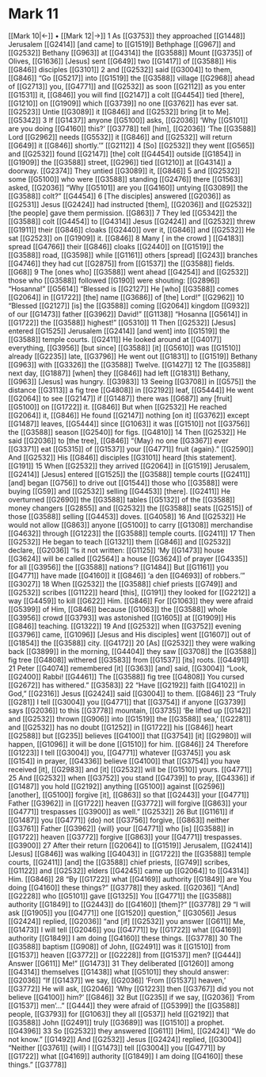 # Mark 11
[[Mark 10|←]] • [[Mark 12|→]]
1 As [[G3753]] they approached [[G1448]] Jerusalem [[G2414]] [and came] to [[G1519]] Bethphage [[G967]] and [[G2532]] Bethany [[G963]] at [[G4314]] the [[G3588]] Mount [[G3735]] of Olives, [[G1636]] [Jesus] sent [[G649]] two [[G1417]] of [[G3588]] His [[G846]] disciples [[G3101]] 
2 and [[G2532]] said [[G3004]] to them, [[G846]] “Go [[G5217]] into [[G1519]] the [[G3588]] village [[G2968]] ahead of [[G2713]] you, [[G4771]] and [[G2532]] as soon [[G2112]] as you enter [[G1531]] it, [[G846]] you will find [[G2147]] a colt [[G4454]] tied [there], [[G1210]] on [[G1909]] which [[G3739]] no one [[G3762]] has ever sat. [[G2523]] Untie [[G3089]] it [[G846]] and [[G2532]] bring [it to Me]. [[G5342]] 
3 If [[G1437]] anyone [[G5100]] asks, [[G2036]] ‘Why [[G5101]] are you doing [[G4160]] this?’ [[G3778]] tell [him], [[G2036]] ‘The [[G3588]] Lord [[G2962]] needs [[G5532]] it [[G846]] and [[G2532]] will return [[G649]] it [[G846]] shortly.’” [[G2112]] 
4 [So] [[G2532]] they went [[G565]] and [[G2532]] found [[G2147]] [the] colt [[G4454]] outside [[G1854]] in [[G1909]] the [[G3588]] street, [[G296]] tied [[G1210]] at [[G4314]] a doorway. [[G2374]] They untied [[G3089]] it, [[G846]] 
5 and [[G2532]] some [[G5100]] who were [[G3588]] standing [[G2476]] there [[G1563]] asked, [[G2036]] “Why [[G5101]] are you [[G4160]] untying [[G3089]] the [[G3588]] colt?” [[G4454]] 
6 [The disciples] answered [[G2036]] as [[G2531]] Jesus [[G2424]] had instructed [them], [[G2036]] and [[G2532]] [the people] gave them permission. [[G863]] 
7 They led [[G5342]] the [[G3588]] colt [[G4454]] to [[G4314]] Jesus [[G2424]] and [[G2532]] threw [[G1911]] their [[G846]] cloaks [[G2440]] over it, [[G846]] and [[G2532]] He sat [[G2523]] on [[G1909]] it. [[G846]] 
8 Many [ in the crowd ] [[G4183]] spread [[G4766]] their [[G846]] cloaks [[G2440]] on [[G1519]] the [[G3588]] road, [[G3598]] while [[G1161]] others [spread] [[G243]] branches [[G4746]] they had cut [[G2875]] from [[G1537]] the [[G3588]] fields. [[G68]] 
9 The [ones who] [[G3588]] went ahead [[G4254]] and [[G2532]] those who [[G3588]] followed [[G190]] were shouting: [[G2896]] “Hosanna!” [[G5614]] “Blessed is [[G2127]] He [who] [[G3588]] comes [[G2064]] in [[G1722]] [the] name [[G3686]] of [the] Lord!” [[G2962]] 
10 “Blessed [[G2127]] [is] the [[G3588]] coming [[G2064]] kingdom [[G932]] of our [[G1473]] father [[G3962]] David!” [[G1138]] “Hosanna [[G5614]] in [[G1722]] the [[G3588]] highest!” [[G5310]] 
11 Then [[G2532]] [Jesus] entered [[G1525]] Jerusalem [[G2414]] [and went] into [[G1519]] the [[G3588]] temple courts. [[G2411]] He looked around at [[G4017]] everything, [[G3956]] [but since] [[G3588]] [it] [[G5610]] was [[G1510]] already [[G2235]] late, [[G3796]] He went out [[G1831]] to [[G1519]] Bethany [[G963]] with [[G3326]] the [[G3588]] Twelve. [[G1427]] 
12 The [[G3588]] next day, [[G1887]] [when] they [[G846]] had left [[G1831]] Bethany, [[G963]] [Jesus] was hungry. [[G3983]] 
13 Seeing [[G3708]] in [[G575]] the distance [[G3113]] a fig tree [[G4808]] in [[G2192]] leaf, [[G5444]] He went [[G2064]] to see [[G2147]] if [[G1487]] there was [[G687]] any [fruit] [[G5100]] on [[G1722]] it. [[G846]] But when [[G2532]] He reached [[G2064]] it, [[G846]] He found [[G2147]] nothing [on it] [[G3762]] except [[G1487]] leaves, [[G5444]] since [[G1063]] it was [[G1510]] not [[G3756]] the [[G3588]] season [[G2540]] for figs. [[G4810]] 
14 Then [[G2532]] He said [[G2036]] to [the tree], [[G846]] “{May} no one [[G3367]] ever [[G3371]] eat [[G5315]] of [[G1537]] your [[G4771]] fruit {again}.” [[G2590]] And [[G2532]] His [[G846]] disciples [[G3101]] heard [this statement]. [[G191]] 
15 When [[G2532]] they arrived [[G2064]] in [[G1519]] Jerusalem, [[G2414]] [Jesus] entered [[G1525]] the [[G3588]] temple courts [[G2411]] [and] began [[G756]] to drive out [[G1544]] those who [[G3588]] were buying [[G59]] and [[G2532]] selling [[G4453]] [there]. [[G2411]] He overturned [[G2690]] the [[G3588]] tables [[G5132]] of the [[G3588]] money changers [[G2855]] and [[G2532]] the [[G3588]] seats [[G2515]] of those [[G3588]] selling [[G4453]] doves. [[G4058]] 
16 And [[G2532]] He would not allow [[G863]] anyone [[G5100]] to carry [[G1308]] merchandise [[G4632]] through [[G1223]] the [[G3588]] temple courts. [[G2411]] 
17 Then [[G2532]] He began to teach [[G1321]] them [[G846]] and [[G2532]] declare, [[G2036]] “Is it not written: [[G1125]] ‘My [[G1473]] house [[G3624]] will be called [[G2564]] a house [[G3624]] of prayer [[G4335]] for all [[G3956]] the [[G3588]] nations’? [[G1484]] But [[G1161]] you [[G4771]] have made [[G4160]] it [[G846]] ‘a den [[G4693]] of robbers.’” [[G3027]] 
18 When [[G2532]] the [[G3588]] chief priests [[G749]] and [[G2532]] scribes [[G1122]] heard [this], [[G191]] they looked for [[G2212]] a way [[G4459]] to kill [[G622]] Him. [[G846]] For [[G1063]] they were afraid [[G5399]] of Him, [[G846]] because [[G1063]] the [[G3588]] whole [[G3956]] crowd [[G3793]] was astonished [[G1605]] at [[G1909]] His [[G846]] teaching. [[G1322]] 
19 And [[G2532]] when [[G3752]] evening [[G3796]] came, [[G1096]] [Jesus and His disciples] went [[G1607]] out of [[G1854]] the [[G3588]] city. [[G4172]] 
20 [As] [[G2532]] they were walking back [[G3899]] in the morning, [[G4404]] they saw [[G3708]] the [[G3588]] fig tree [[G4808]] withered [[G3583]] from [[G1537]] [its] roots. [[G4491]] 
21 Peter [[G4074]] remembered [it] [[G363]] [and] said, [[G3004]] “Look, [[G2400]] Rabbi! [[G4461]] The [[G3588]] fig tree [[G4808]] You cursed [[G2672]] has withered.” [[G3583]] 
22 “Have [[G2192]] faith [[G4102]] in God,” [[G2316]] Jesus [[G2424]] said [[G3004]] to them. [[G846]] 
23 “Truly [[G281]] I tell [[G3004]] you [[G4771]] that [[G3754]] if anyone [[G3739]] says [[G2036]] to this [[G3778]] mountain, [[G3735]] ‘Be lifted up [[G142]] and [[G2532]] thrown [[G906]] into [[G1519]] the [[G3588]] sea,’ [[G2281]] and [[G2532]] has no doubt [[G1252]] in [[G1722]] his [[G846]] heart [[G2588]] but [[G235]] believes [[G4100]] that [[G3754]] [it] [[G2980]] will happen, [[G1096]] it will be done [[G1510]] for him. [[G846]] 
24 Therefore [[G1223]] I tell [[G3004]] you, [[G4771]] whatever [[G3745]] you ask [[G154]] in prayer, [[G4336]] believe [[G4100]] that [[G3754]] you have received [it], [[G2983]] and [it] [[G2532]] will be [[G1510]] yours. [[G4771]] 
25 And [[G2532]] when [[G3752]] you stand [[G4739]] to pray, [[G4336]] if [[G1487]] you hold [[G2192]] anything [[G5100]] against [[G2596]] [another], [[G5100]] forgive [it], [[G863]] so that [[G2443]] your [[G4771]] Father [[G3962]] in [[G1722]] heaven [[G3772]] will forgive [[G863]] your [[G4771]] trespasses [[G3900]] as well.” [[G2532]] 
26 But [[G1161]] if [[G1487]] you [[G4771]] {do} not [[G3756]] forgive, [[G863]] neither [[G3761]] Father [[G3962]] {will} your [[G4771]] who [is] [[G3588]] in [[G1722]] heaven [[G3772]] forgive [[G863]] your [[G4771]] trespasses. [[G3900]] 
27 After their return [[G2064]] to [[G1519]] Jerusalem, [[G2414]] [Jesus] [[G846]] was walking [[G4043]] in [[G1722]] the [[G3588]] temple courts, [[G2411]] [and] the [[G3588]] chief priests, [[G749]] scribes, [[G1122]] and [[G2532]] elders [[G4245]] came up [[G2064]] to [[G4314]] Him. [[G846]] 
28 “By [[G1722]] what [[G4169]] authority [[G1849]] are You doing [[G4160]] these things?” [[G3778]] they asked. [[G2036]] “[And] [[G2228]] who [[G5101]] gave [[G1325]] You [[G4771]] the [[G3588]] authority [[G1849]] to [[G2443]] do [[G4160]] [them]?” [[G3778]] 
29 “I will ask [[G1905]] you [[G4771]] one [[G1520]] question,” [[G3056]] Jesus [[G2424]] replied, [[G2036]] “and [if] [[G2532]] you answer [[G611]] Me, [[G1473]] I will tell [[G2046]] you [[G4771]] by [[G1722]] what [[G4169]] authority [[G1849]] I am doing [[G4160]] these things. [[G3778]] 
30 The [[G3588]] baptism [[G908]] of John, [[G2491]] was it [[G1510]] from [[G1537]] heaven [[G3772]] or [[G2228]] from [[G1537]] men? [[G444]] Answer [[G611]] Me!” [[G1473]] 
31 They deliberated [[G1260]] among [[G4314]] themselves [[G1438]] what [[G5101]] they should answer: [[G2036]] “If [[G1437]] we say, [[G2036]] ‘From [[G1537]] heaven,’ [[G3772]] He will ask, [[G2046]] ‘Why [[G1223]] then [[G3767]] did you not believe [[G4100]] him?’ [[G846]] 
32 But [[G235]] if we say, [[G2036]] ‘From [[G1537]] men’...” [[G444]] they were afraid of [[G5399]] the [[G3588]] people, [[G3793]] for [[G1063]] they all [[G537]] held [[G2192]] that [[G3588]] John [[G2491]] truly [[G3689]] was [[G1510]] a prophet. [[G4396]] 
33 So [[G2532]] they answered [[G611]] [Him], [[G2424]] “We do not know.” [[G1492]] And [[G2532]] Jesus [[G2424]] replied, [[G3004]] “Neither [[G3761]] {will} I [[G1473]] tell [[G3004]] you [[G4771]] by [[G1722]] what [[G4169]] authority [[G1849]] I am doing [[G4160]] these things.” [[G3778]] 
